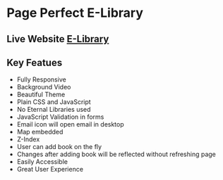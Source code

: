 # Page Perfect E-Library

## Live Website [E-Library](https://sachdevajatin04.github.io/)

## Key Featues
- Fully Responsive
- Background Video
- Beautiful Theme
- Plain CSS and JavaScript
- No Eternal Libraries used
- JavaScript Validation in forms
- Email icon will open email in desktop
- Map embedded
- Z-Index
- User can add book on the fly
- Changes after adding book will be reflected without refreshing page
- Easily Accessible
- Great User Experience
